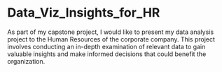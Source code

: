# Data_Viz_Insights_for_HR
As part of my capstone project, I would like to present my data analysis project to the Human Resources of the corporate company. This project involves conducting an in-depth examination of relevant data to gain valuable insights and make informed decisions that could benefit the organization.
